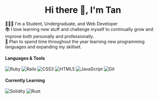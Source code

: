 <h1 align="center">Hi there 👋, I'm Tan</h1>

<p>
👩🏻‍🎓 I'm a Student, Undergraduate, and Web Developer<br>
📚 I love learning new stuff and challenge myself to continually grow and improve both personally and professionally.<br>
🏁 Plan to spend time throughout the year learning new programming languages and expanding my skillset.<br>

<h4> Languages & Tools </h4>

![Ruby](https://img.shields.io/badge/ruby-%23CC342D.svg?style=for-the-badge&logo=ruby&logoColor=white)
![Rails](https://img.shields.io/badge/rails-%23CC0000.svg?style=for-the-badge&logo=ruby-on-rails&logoColor=white)
![CSS3](https://img.shields.io/badge/css3-%231572B6.svg?style=for-the-badge&logo=css3&logoColor=white)
![HTML5](https://img.shields.io/badge/html5-%23E34F26.svg?style=for-the-badge&logo=html5&logoColor=white)
![JavaScript](https://img.shields.io/badge/javascript-%23323330.svg?style=for-the-badge&logo=javascript&logoColor=%23F7DF1E)
![Git](https://img.shields.io/badge/git-%23F05033.svg?style=for-the-badge&logo=git&logoColor=white)

#### Currently Learning
![Solidity](https://img.shields.io/badge/Solidity-%23363636.svg?style=for-the-badge&logo=solidity&logoColor=white)
![Rust](https://img.shields.io/badge/rust-%23000000.svg?style=for-the-badge&logo=rust&logoColor=white)

<!-- <p align="left"> <img src="https://komarev.com/ghpvc/?username=Tanrungthip&label=Profile%20views&color=0e75b6&style=flat" alt="Tanrungthip" /> </p>

